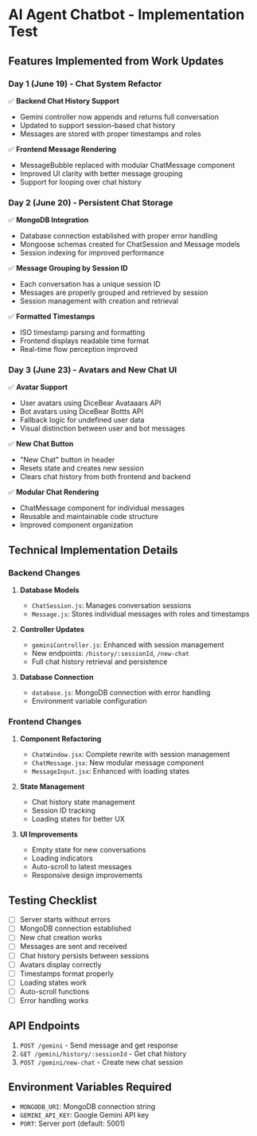 # AI Agent Chatbot - Implementation Test

## Features Implemented from Work Updates

### Day 1 (June 19) - Chat System Refactor
✅ **Backend Chat History Support**
- Gemini controller now appends and returns full conversation
- Updated to support session-based chat history
- Messages are stored with proper timestamps and roles

✅ **Frontend Message Rendering**
- MessageBubble replaced with modular ChatMessage component
- Improved UI clarity with better message grouping
- Support for looping over chat history

### Day 2 (June 20) - Persistent Chat Storage
✅ **MongoDB Integration**
- Database connection established with proper error handling
- Mongoose schemas created for ChatSession and Message models
- Session indexing for improved performance

✅ **Message Grouping by Session ID**
- Each conversation has a unique session ID
- Messages are properly grouped and retrieved by session
- Session management with creation and retrieval

✅ **Formatted Timestamps**
- ISO timestamp parsing and formatting
- Frontend displays readable time format
- Real-time flow perception improved

### Day 3 (June 23) - Avatars and New Chat UI
✅ **Avatar Support**
- User avatars using DiceBear Avataaars API
- Bot avatars using DiceBear Bottts API
- Fallback logic for undefined user data
- Visual distinction between user and bot messages

✅ **New Chat Button**
- "New Chat" button in header
- Resets state and creates new session
- Clears chat history from both frontend and backend

✅ **Modular Chat Rendering**
- ChatMessage component for individual messages
- Reusable and maintainable code structure
- Improved component organization

## Technical Implementation Details

### Backend Changes
1. **Database Models**
   - `ChatSession.js`: Manages conversation sessions
   - `Message.js`: Stores individual messages with roles and timestamps

2. **Controller Updates**
   - `geminiController.js`: Enhanced with session management
   - New endpoints: `/history/:sessionId`, `/new-chat`
   - Full chat history retrieval and persistence

3. **Database Connection**
   - `database.js`: MongoDB connection with error handling
   - Environment variable configuration

### Frontend Changes
1. **Component Refactoring**
   - `ChatWindow.jsx`: Complete rewrite with session management
   - `ChatMessage.jsx`: New modular message component
   - `MessageInput.jsx`: Enhanced with loading states

2. **State Management**
   - Chat history state management
   - Session ID tracking
   - Loading states for better UX

3. **UI Improvements**
   - Empty state for new conversations
   - Loading indicators
   - Auto-scroll to latest messages
   - Responsive design improvements

## Testing Checklist

- [ ] Server starts without errors
- [ ] MongoDB connection established
- [ ] New chat creation works
- [ ] Messages are sent and received
- [ ] Chat history persists between sessions
- [ ] Avatars display correctly
- [ ] Timestamps format properly
- [ ] Loading states work
- [ ] Auto-scroll functions
- [ ] Error handling works

## API Endpoints

1. `POST /gemini` - Send message and get response
2. `GET /gemini/history/:sessionId` - Get chat history
3. `POST /gemini/new-chat` - Create new chat session

## Environment Variables Required

- `MONGODB_URI`: MongoDB connection string
- `GEMINI_API_KEY`: Google Gemini API key
- `PORT`: Server port (default: 5001) 